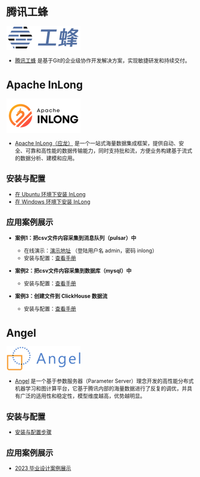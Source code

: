 # 腾讯工蜂

![logo](TGit.png)

- [腾讯工蜂](https://code.tencent.com/) 是基于Git的企业级协作开发解决方案，实现敏捷研发和持续交付。



# Apache InLong

![logo](Apache_InLong.png)
- [Apache InLong（应龙）](https://inlong.apache.org/) 是一个一站式海量数据集成框架，提供自动、安全、可靠和高性能的数据传输能力，同时支持批和流，方便业务构建基于流式的数据分析、建模和应用。

## 安装与配置
- [在 Ubuntu 环境下安装 InLong ](https://t.nkugame.com/#/InLong_ubuntu)
- [在 Windows 环境下安装 InLong ](https://t.nkugame.com/#/InLong_windows)

## 应用案例展示
- **案例1：把csv文件内容采集到消息队列（pulsar）中**
    - 在线演示：[演示地址](http://43.138.53.164) （登陆用户名 admin，密码 inlong）
    - 安装与配置：[查看手册](https://t.nkugame.com/#/InLong_Case1)

- **案例2：把csv文件内容采集到数据库（mysql）中**
    - 安装与配置：[查看手册](https://t.nkugame.com/#/InLong_Case2)

- **案例3：创建文件到 ClickHouse 数据流**
    - 安装与配置：[查看手册](https://t.nkugame.com/#/InLong_Case3)


# Angel

![logo](angel_logo.png) 
- [Angel](https://github.com/Angel-ML/angel) 是一个基于参数服务器（Parameter Server）理念开发的高性能分布式机器学习和图计算平台，它基于腾讯内部的海量数据进行了反复的调优，并具有广泛的适用性和稳定性，模型维度越高，优势越明显。

## 安装与配置
- [安装与配置步骤](https://t.nkugame.com/#/Angel_Install)

## 应用案例展示
- [2023 毕业设计案例展示](http://8.130.113.37:8080/)